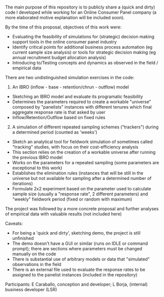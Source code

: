 The main purpose of this repository is to publicly share a (quick and dirty) code I developed while working for an Online Consumer Panel company (a more elaborated motive explanation will be included soon).

By the time of this proposal, objectives of this work were:
- Evaluating the feasibility of simulations for (strategic) decision making support tools in the online consumer panel industry
- Identify critical points for additional business process automation (eg current sample size analysis) or tools for strategic decision making (eg annual recruitment budget allocation analysis) 
- Introducing to/Testing concepts and dynamics as observed in the field / empirical data

There are two undistinguished simulation exercises in the code:

1) An IBRO (inflow - base - retention/chrun - outflow) model
- Sketching an IBRO model and evaluate its programatic feasibility
- Determines the parameters required to create a workable "universe" composed by "panelists" instances with different tenures which final aggregate response rate is that asked by user
- Inflow/Retention/Outflow based on fixed rules

2) A simulation of different repeated sampling schemes ("trackers") during a determined period (counted as 'weeks')
- Sketch an analytical tool for fieldwork simulation of sometimes called "tracking" studies, with focus on their cost-efficiency analysis
- This section relies on the creation of a workable universe after running the previous IBRO model
- Works on the parameters for a repeated sampling (some parameters are exceptional to this work)
- Establishes the elimination rules (instances that will be still in the universe but not available for sampling after a determined number of iterations)
- Formulate 2x2 experiment based on the parameter used to calculate sample size (usually a "response rate", 2 different parameters) and "weekly" fieldwork period (fixed or random with maximum)

The project was followed by a more concrete proposal and further analyses of empirical data with valuable results (not included here)

Caveats:
- For being a 'quick and dirty', sketching demo, the project is still unfinished
- The demo doesn't have a GUI or similar (runs on IDLE or command prompt); there are sections where parameters must be changed manually on the code
- There is substantial use of arbitrary models or data that "simulated" observations in the field
- There is an external file used to evaluate the response rates to be assigned to the panelist instances (included in the repository)

Participants:
E Caraballo, conception and developer; L Borja, (internal) business developer (LSR)
